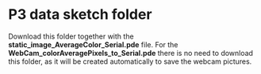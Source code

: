 # P3 data sketch folder

Download this folder together with the **static_image_AverageColor_Serial.pde**	file.
For the **WebCam_colorAveragePixels_to_Serial.pde** there is no need to download this folder, as it will be created automatically to save the webcam pictures.
